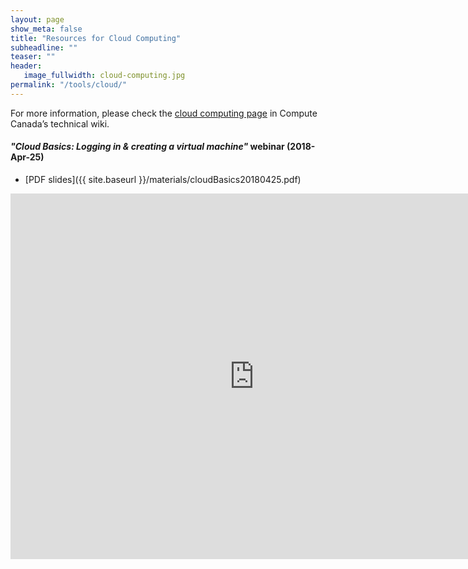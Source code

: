 ```yaml
---
layout: page
show_meta: false
title: "Resources for Cloud Computing"
subheadline: ""
teaser: ""
header:
   image_fullwidth: cloud-computing.jpg
permalink: "/tools/cloud/"
---
```


<!-- 1. Open `_config.yml` and work it through, it's well documented -->
<!-- 1. [Read the documentation][1] to check out all features of *Feeling Responsive*. -->
<!--  [1]: {{ site.url }}{{ site.baseurl }}/documentation/ -->

For more information, please check the [cloud computing page](https://docs.computecanada.ca/wiki/Cloud)
in Compute Canada&#8217;s technical wiki.

#### *"Cloud Basics: Logging in & creating a virtual machine"* webinar (2018-Apr-25)

* [PDF slides]({{ site.baseurl }}/materials/cloudBasics20180425.pdf)

<div class="flex-video">
	<iframe width="780" height="585" src="https://www.youtube.com/embed/xua1-OL-JGc" frameborder="0"
	allow="autoplay; encrypted-media" allowfullscreen></iframe>
</div>

&nbsp;
